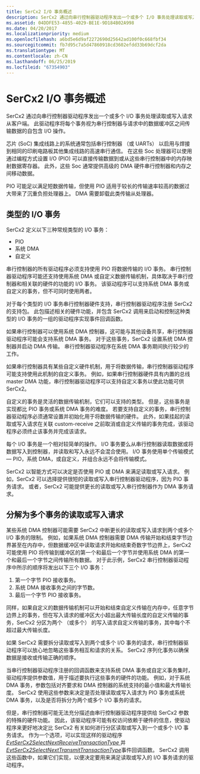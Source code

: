 ```yaml
---
title: SerCx2 I/O 事务概述
description: SerCx2 通过向串行控制器驱动程序发出一个或多个 I/O 事务处理读取或写入请求从客户端。
ms.assetid: 04DDFE53-4855-4029-BE1E-9D184B02A998
ms.date: 04/20/2017
ms.localizationpriority: medium
ms.openlocfilehash: a6bd5e6d9af2272690d25642ad100f0c668fbf34
ms.sourcegitcommit: fb7d95c7a5d47860918cd3602efdd33b69dcf2da
ms.translationtype: MT
ms.contentlocale: zh-CN
ms.lasthandoff: 06/25/2019
ms.locfileid: "67354903"
---
```

# <a name="overview-of-sercx2-io-transactions"></a>SerCx2 I/O 事务概述


SerCx2 通过向串行控制器驱动程序发出一个或多个 I/O 事务处理读取或写入请求从客户端。 此驱动程序将每个事务视为串行控制器与请求中的数据缓冲区之间传输数据的自包含 I/O 操作。

芯片 (SoC) 集成线路上的系统通常包括串行控制器 （或 UARTs） 以启用与焊接到相同的印刷电路板其他集成线路的高速串行通信。 在这些 Soc 处理器可以使用通过编程方式设置 I/O (PIO) 可以直接传输数据到或从这些串行控制器中的内存映射数据寄存器。 此外，这些 Soc 通常提供高级的 DMA 硬件串行控制器和内存之间移动数据。

PIO 可能足以满足短数据传输，但使用 PIO 适用于较长的传输速率较高的数据过大带来了沉重负担处理器上。 DMA 需要卸载此类传输从处理器。

## <a name="types-of-io-transactions"></a>类型的 I/O 事务


SerCx2 定义以下三种常规类型的 I/O 事务：

-   PIO
-   系统 DMA
-   自定义

串行控制器的所有驱动程序必须支持使用 PIO 将数据传输的 I/O 事务。 串行控制器驱动程序可能还支持使用系统 DMA 或自定义数据传输机制，具体取决于串行控制器和相关联的硬件的功能的 I/O 事务。 该驱动程序可以支持系统 DMA 事务或自定义的事务，但不可同时使用两者。

对于每个类型的 I/O 事务串行控制器硬件支持，串行控制器驱动程序注册 SerCx2 的支持包。 此包描述相关的硬件功能，并包含 SerCx2 调用来启动和控制这种类型的 I/O 事务的一组的驱动程序实现事件回调函数。

如果串行控制器可以使用系统 DMA 控制器，这可能与其他设备共享，串行控制器驱动程序可能会支持系统 DMA 事务。 对于这些事务，SerCx2 设置系统 DMA 控制器并启动 DMA 传输。 串行控制器驱动程序在系统 DMA 事务期间执行较少的工作。

如果串行控制器具有某些自定义硬件机制，用于将数据传输，串行控制器驱动程序可能支持使用此机制的自定义事务。 例如，如果串行控制器硬件具有内置的总线 master DMA 功能，串行控制器驱动程序可以支持自定义事务以使此功能可供 SerCx2。

自定义的事务是灵活的数据传输机制，它们可以支持的类型。 但是，这些事务是实现都比 PIO 事务或系统 DMA 事务的难度。 若要支持自定义的事务，串行控制器驱动程序必须通常设置并初始化用于将数据传输的硬件。 此外，如果挂起的读取或写入请求在关联 custom-receive 之前取消或自定义传输的事务完成，该驱动程序必须终止该事务并完成该请求。

每个 I/O 事务是一个相对较简单的操作。 I/O 事务要么从串行控制器读取数据或将数据写入到控制器，并读取和写入永远不会混合使用。 I/O 事务使用单个传输模式 — PIO，系统 DMA，或自定义，并组合永远不会将传输模式。

SerCx2 以智能方式可以决定是否使用 PIO 或 DMA 来满足读取或写入请求。 例如，SerCx2 可以选择提供很短的读取或写入串行控制器驱动程序，因为 PIO 事务请求。 或者，SerCx2 可能提供更长的读取或写入串行控制器作为 DMA 事务请求。

## <a name="breaking-a-read-or-write-request-into-multiple-transactions"></a>分解为多个事务的读取或写入请求


某些系统 DMA 控制器可能需要 SerCx2 中断更长的读取或写入请求到两个或多个 I/O 事务的限制。 例如，如果系统 DMA 控制器需要 DMA 传输开始和结束字节边界甚至在内存中，但数据缓冲区中读取请求开始和结束奇数字节边界上，SerCx2 可能使用 PIO 将传输到缓冲区的第一个和最后一个字节并使用系统 DMA 的第一个和最后一个字节之间传输所有数据。 对于此示例，SerCx2 串行控制器驱动程序中所示的顺序将发出以下三个 I/O 事务：

1.  第一个字节 PIO 接收事务。
2.  系统 DMA 接收事务之间的字节数。
3.  最后一个字节 PIO 接收事务。

同样，如果自定义的数据传输机制可以开始和结束自定义传输在内存中，任意字节边界上的事务，但在写入请求的缓冲区大小超出最大传输长度的自定义传输的事务，SerCx2 分区为两个 （或多个） 的写入请求自定义传输的事务，其中每个不超过最大传输长度。

如果 SerCx2 需要拆分读取或写入到两个或多个 I/O 事务的请求，串行控制器驱动程序可以放心地忽略这些事务相互和请求的关系。 SerCx2 序列化事务以确保数据是接收或传输正确的顺序。

当串行控制器驱动程序注册的回调函数来支持系统 DMA 事务或自定义事务集时，驱动程序提供参数值，用于描述要执行这些事务的硬件的功能。 例如，对于系统 DMA 事务，参数包括对齐要求和 DMA 控制器的系统支持的最小值和最大传输长度。 SerCx2 使用这些参数来决定是否处理读取或写入请求为 PIO 事务或系统 DMA 事务，以及是否将拆分为两个或多个 I/O 事务的请求。

但是，串行控制器可能无法充分描述由串行控制器驱动程序提供给 SerCx2 参数的特殊的硬件功能。 因此，该驱动程序可能有权访问依赖于硬件的信息，使驱动程序来更好地决定比 SerCx2 有关如何进行分区读取或写入到一个或多个 I/O 事务请求。 作为一个选项，可以实现这样的驱动程序[ *EvtSerCx2SelectNextReceiveTransactionType* ](https://docs.microsoft.com/windows-hardware/drivers/ddi/content/sercx/nc-sercx-evt_sercx2_select_next_receive_transaction_type)并[ *EvtSerCx2SelectNextTransmitTransactionType*](https://docs.microsoft.com/windows-hardware/drivers/ddi/content/sercx/nc-sercx-evt_sercx2_select_next_transmit_transaction_type)事件回调函数。 SerCx2 调用这些函数中，如果它们实现，以便决定要用来满足读取或写入的 I/O 事务请求的驱动程序。

 

 




